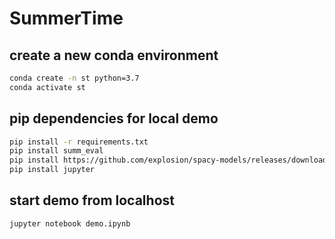# SummerTime

## create a new conda environment
```bash
conda create -n st python=3.7
conda activate st
```

## pip dependencies for local demo
```bash
pip install -r requirements.txt
pip install summ_eval
pip install https://github.com/explosion/spacy-models/releases/download/en_core_web_sm-3.0.0/en_core_web_sm-3.0.0-py3-none-any.whl
pip install jupyter
```

## start demo from localhost
```bash
jupyter notebook demo.ipynb
```
